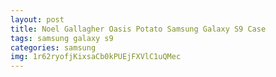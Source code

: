 ```yaml
---
layout: post
title: Noel Gallagher Oasis Potato Samsung Galaxy S9 Case
tags: samsung galaxy s9
categories: samsung
img: 1r62ryofjKixsaCb0kPUEjFXVlC1uQMec
---
```

